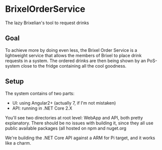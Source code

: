 # BrixelOrderService
The lazy Brixelian's tool to request drinks

## Goal
To achieve more by doing even less, the Brixel Order Service is a lightweight service that allows the members of Brixel to place drink requests in a system. The ordered drinks are then being shown by an PoS-system close to the fridge containing all the cool goodness.

## Setup
The system contains of two parts:
* UI: using Angular2+ (actually 7, if I'm not mistaken)
* API: running in .NET Core 2.X

You'll see two directories at root level: WebApp and API, both pretty explanatory.
There should be no issues with building it, since they all use public available packages (all hosted on npm and nuget.org

We're building the .NET Core API against a ARM for Pi target, and it works like a charm.
